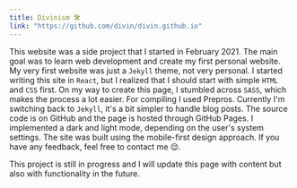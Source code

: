 ```yaml
---
title: Divinism 🛠
link: "https://github.com/divin/divin.github.io"
---
```


This website was a side project that I started in February 2021. The main goal was to learn web development and create my first personal website. My very first website was just a `Jekyll` theme, not very personal. I started writing this site in `React`, but I realized that I should start with simple `HTML` and `CSS` first. On my way to create this page, I stumbled across `SASS`, which makes the process a lot easier. For compiling I used Prepros. Currently I'm switching back to `Jekyll`, it's a bit simpler to handle blog posts. The source code is on GitHub and the page is hosted through GitHub Pages. I implemented a dark and light mode, depending on the user's system settings. The site was built using the mobile-first design approach. If you have any feedback, feel free to contact me 😌.

This project is still in progress and I will update this page with content but also with functionality in the future.
